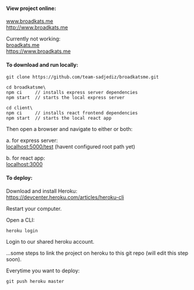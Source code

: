 
#### View project online:
www.broadkats.me  
http://www.broadkats.me  

Currently not working:  
[broadkats.me](broadkats.me)  
https://www.broadkats.me  

#### To download and run locally:
```
git clone https://github.com/team-sadjediz/broadkatsme.git

cd broadkatsme\
npm ci     // installs express server dependencies
npm start  // starts the local express server

cd client\
npm ci     // installs react frontend dependencies
npm start  // starts the local react app
```
Then open a browser and navigate to either or both:  
  
a. for express server:  
[localhost:5000/test](localhost:5000/test)  (havent configured root path yet)
  
b. for react app:  
[localhost:3000](localhost:3000)  

#### To deploy:
Download and install Heroku:  
https://devcenter.heroku.com/articles/heroku-cli  

Restart your computer.  

Open a CLI:  
```
heroku login
```

Login to our shared heroku account.  

...some steps to link the project on heroku to this git repo (will edit this step soon).  

Everytime you want to deploy:  
```
git push heroku master
```
